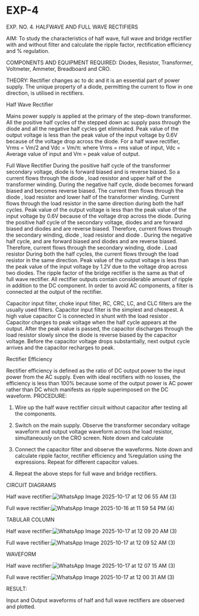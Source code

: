 # EXP-4
EXP. NO. 4. 		HALFWAVE  AND FULL WAVE  RECTIFIERS

AIM: To study the characteristics of half wave, full wave and bridge rectifier with and without filter and calculate the ripple factor, rectification efficiency and % regulation.

COMPONENTS  AND  EQUIPMENT  REQUIRED:  Diodes,  Resistor,  Transformer,  Voltmeter, Ammeter, Breadboard and CRO.

THEORY: Rectifier changes ac to dc and it is an essential part of power supply. The unique property of a diode, permitting the current to flow in one direction, is utilised in rectifiers.

Half Wave Rectifier


Mains power supply is applied at the primary of the step-down transformer. All the positive half cycles of the stepped down ac supply pass through the diode and all the negative half cycles get eliminated. Peak value of the output voltage is less than the peak value of the input voltage by 0.6V because of the voltage drop across the diode.
For a half wave rectifier, Vrms = Vm/2 and Vdc = Vm/π: where Vrms = rms value of input, Vdc = Average value of input and Vm = peak value of output.


Full Wave Rectifier
During the positive half cycle of the transformer secondary voltage, diode     is forward biased and      is reverse biased. So a current flows through the diode     , load resistor      and upper half of the transformer  winding.  During  the  negative  half  cycle,  diode       becomes  forward  biased  and becomes reverse biased. The current then flows through the diode     , load resistor      and lower half of the transformer winding. Current flows through the load resistor in the same direction during both the half cycles. Peak value of the output voltage is less than the peak value of the input voltage by 0.6V
because of the voltage drop across the diode.
During the positive half cycle of the secondary voltage, diodes      and      are forward biased and diodes and      are reverse biased. Therefore, current flows through the secondary winding, diode     , load resistor
and diode     . During the negative half cycle,      and      are forward biased and diodes      and      are reverse biased. Therefore, current flows through the secondary winding, diode     . Load resistor       During both the half cycles, the current flows through the load resistor in the same direction. Peak value of the output voltage is less than the peak value of the input voltage by 1.2V due to the voltage drop across two diodes. The ripple factor of the bridge rectifier is the same as that of full wave rectifier.
All rectifier outputs contain considerable amount of ripple in addition to the DC component. In order to avoid AC components, a filter is connected at the output of the rectifier.

Capacitor input filter, choke input filter, RC, CRC, LC, and CLC filters are the usually used filters. Capacitor input filter is the simplest and cheapest. A high value capacitor C is connected in shunt with the load resistor     . Capacitor charges to peak voltage      when the half cycle appears at the output. After the peak value is passed, the capacitor discharges through the load resistor slowly since the diode is reverse biased by the capacitor voltage. Before the capacitor voltage drops substantially, next output cycle arrives and the capacitor recharges to peak.

Rectifier Efficiency

Rectifier efficiency is defined as the ratio of DC output power to the input power from the AC supply. Even with ideal rectifiers with no losses, the efficiency is less than 100% because some of the output power is AC power rather than DC which manifests as ripple superimposed on the DC waveform.
PROCEDURE:

1.   Wire up the half wave rectifier circuit without capacitor after testing all the components.

2.   Switch on the main supply. Observe the transformer secondary voltage waveform and output voltage waveform across the load resistor, simultaneously on the CRO screen. Note down       and calculate
3.   Connect the capacitor filter and observe the waveforms. Note down and calculate ripple factor, rectifier efficiency and %regulation using the expressions. Repeat for different capacitor values.
4.   Repeat the above steps for full wave and bridge rectifiers.

CIRCUIT DIAGRAMS

Half wave rectifier:![WhatsApp Image 2025-10-17 at 12 06 55 AM (3)](https://github.com/user-attachments/assets/15e271ac-6e03-4107-805b-ea6fce31551f)


Full wave rectifier:![WhatsApp Image 2025-10-16 at 11 59 54 PM (4)](https://github.com/user-attachments/assets/243df255-e1fe-4cfb-a395-bf5f83569822)


TABULAR COLUMN

Half wave rectifier:![WhatsApp Image 2025-10-17 at 12 09 20 AM (3)](https://github.com/user-attachments/assets/32f45a91-ec1e-47bd-ba64-b47d9219731d)



Full wave rectifier:![WhatsApp Image 2025-10-17 at 12 09 52 AM (3)](https://github.com/user-attachments/assets/751e1f0f-0454-4d4e-8df6-d7a05fea9ec4)



WAVEFORM

Half wave rectifier:![WhatsApp Image 2025-10-17 at 12 07 15 AM (3)](https://github.com/user-attachments/assets/3fcf3c8c-17ea-4c5d-bf02-56af3b8eb621)


Full wave rectifier:![WhatsApp Image 2025-10-17 at 12 00 31 AM (3)](https://github.com/user-attachments/assets/99fc22b8-91d4-4694-8da3-6bd2a0d16446)

RESULT:

Input and Output waveforms of half and full wave rectifiers are observed and plotted.
